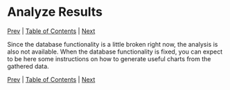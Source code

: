 # Analyze Results

[Prev](database-structure.md)
|
[Table of Contents](README.md)
|
[Next](autogenerated-tests.md)

Since the database functionality is a little broken right now, the analysis is
also not available.  When the database functionality is fixed, you can expect
to be here some instructions on how to generate useful charts from the gathered
data.

[Prev](database-structure.md)
|
[Table of Contents](README.md)
|
[Next](autogenerated-tests.md)
